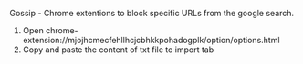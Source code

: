 Gossip - Chrome extentions to block specific URLs from the google search.

1. Open chrome-extension://mjojhcmecfehllhcjcbhkkpohadogplk/option/options.html
2. Copy and paste the content of txt file to import tab
